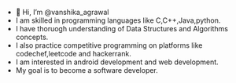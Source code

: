 - 👋 Hi, I’m @vanshika_agrawal
- I am skilled in programming languages like C,C++,Java,python.
- I  have thoruogh understanding of Data Structures and Algorithms concepts.
- I also practice competitive programming on platforms like codechef,leetcode and hackerrank.
- I am interested in android development and web development.
- My goal is to become a software developer.


<!---
vanshika1102/vanshika1102 is a ✨ special ✨ repository because its `README.md` (this file) appears on your GitHub profile.
You can click the Preview link to take a look at your changes.
--->
